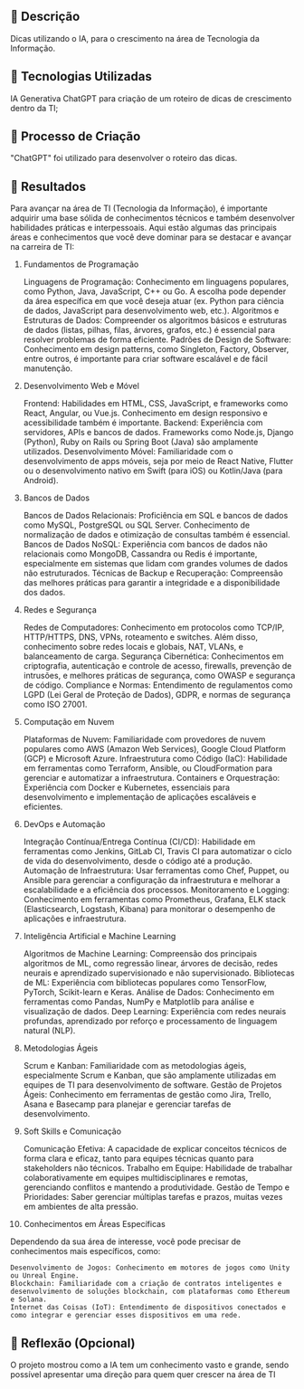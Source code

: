 ## 📒 Descrição
Dicas utilizando o IA, para o crescimento na área de Tecnologia da Informação.

## 🤖 Tecnologias Utilizadas
IA Generativa ChatGPT para criação de um roteiro de dicas de crescimento dentro da TI;

## 🧐 Processo de Criação
"ChatGPT" foi utilizado para desenvolver o roteiro das dicas.

## 🚀 Resultados

Para avançar na área de TI (Tecnologia da Informação), é importante adquirir uma base sólida de conhecimentos técnicos e também desenvolver habilidades práticas e interpessoais. Aqui estão algumas das principais áreas e conhecimentos que você deve dominar para se destacar e avançar na carreira de TI:
1. Fundamentos de Programação

    Linguagens de Programação: Conhecimento em linguagens populares, como Python, Java, JavaScript, C++ ou Go. A escolha pode depender da área específica em que você deseja atuar (ex. Python para ciência de dados, JavaScript para desenvolvimento web, etc.).
    Algoritmos e Estruturas de Dados: Compreender os algoritmos básicos e estruturas de dados (listas, pilhas, filas, árvores, grafos, etc.) é essencial para resolver problemas de forma eficiente.
    Padrões de Design de Software: Conhecimento em design patterns, como Singleton, Factory, Observer, entre outros, é importante para criar software escalável e de fácil manutenção.

2. Desenvolvimento Web e Móvel

    Frontend: Habilidades em HTML, CSS, JavaScript, e frameworks como React, Angular, ou Vue.js. Conhecimento em design responsivo e acessibilidade também é importante.
    Backend: Experiência com servidores, APIs e bancos de dados. Frameworks como Node.js, Django (Python), Ruby on Rails ou Spring Boot (Java) são amplamente utilizados.
    Desenvolvimento Móvel: Familiaridade com o desenvolvimento de apps móveis, seja por meio de React Native, Flutter ou o desenvolvimento nativo em Swift (para iOS) ou Kotlin/Java (para Android).

3. Bancos de Dados

    Bancos de Dados Relacionais: Proficiência em SQL e bancos de dados como MySQL, PostgreSQL ou SQL Server. Conhecimento de normalização de dados e otimização de consultas também é essencial.
    Bancos de Dados NoSQL: Experiência com bancos de dados não relacionais como MongoDB, Cassandra ou Redis é importante, especialmente em sistemas que lidam com grandes volumes de dados não estruturados.
    Técnicas de Backup e Recuperação: Compreensão das melhores práticas para garantir a integridade e a disponibilidade dos dados.

4. Redes e Segurança

    Redes de Computadores: Conhecimento em protocolos como TCP/IP, HTTP/HTTPS, DNS, VPNs, roteamento e switches. Além disso, conhecimento sobre redes locais e globais, NAT, VLANs, e balanceamento de carga.
    Segurança Cibernética: Conhecimentos em criptografia, autenticação e controle de acesso, firewalls, prevenção de intrusões, e melhores práticas de segurança, como OWASP e segurança de código.
    Compliance e Normas: Entendimento de regulamentos como LGPD (Lei Geral de Proteção de Dados), GDPR, e normas de segurança como ISO 27001.

5. Computação em Nuvem

    Plataformas de Nuvem: Familiaridade com provedores de nuvem populares como AWS (Amazon Web Services), Google Cloud Platform (GCP) e Microsoft Azure.
    Infraestrutura como Código (IaC): Habilidade em ferramentas como Terraform, Ansible, ou CloudFormation para gerenciar e automatizar a infraestrutura.
    Containers e Orquestração: Experiência com Docker e Kubernetes, essenciais para desenvolvimento e implementação de aplicações escaláveis e eficientes.

6. DevOps e Automação

    Integração Contínua/Entrega Contínua (CI/CD): Habilidade em ferramentas como Jenkins, GitLab CI, Travis CI para automatizar o ciclo de vida do desenvolvimento, desde o código até a produção.
    Automação de Infraestrutura: Usar ferramentas como Chef, Puppet, ou Ansible para gerenciar a configuração da infraestrutura e melhorar a escalabilidade e a eficiência dos processos.
    Monitoramento e Logging: Conhecimento em ferramentas como Prometheus, Grafana, ELK stack (Elasticsearch, Logstash, Kibana) para monitorar o desempenho de aplicações e infraestrutura.

7. Inteligência Artificial e Machine Learning

    Algoritmos de Machine Learning: Compreensão dos principais algoritmos de ML, como regressão linear, árvores de decisão, redes neurais e aprendizado supervisionado e não supervisionado.
    Bibliotecas de ML: Experiência com bibliotecas populares como TensorFlow, PyTorch, Scikit-learn e Keras.
    Análise de Dados: Conhecimento em ferramentas como Pandas, NumPy e Matplotlib para análise e visualização de dados.
    Deep Learning: Experiência com redes neurais profundas, aprendizado por reforço e processamento de linguagem natural (NLP).

8. Metodologias Ágeis

    Scrum e Kanban: Familiaridade com as metodologias ágeis, especialmente Scrum e Kanban, que são amplamente utilizadas em equipes de TI para desenvolvimento de software.
    Gestão de Projetos Ágeis: Conhecimento em ferramentas de gestão como Jira, Trello, Asana e Basecamp para planejar e gerenciar tarefas de desenvolvimento.

9. Soft Skills e Comunicação

    Comunicação Efetiva: A capacidade de explicar conceitos técnicos de forma clara e eficaz, tanto para equipes técnicas quanto para stakeholders não técnicos.
    Trabalho em Equipe: Habilidade de trabalhar colaborativamente em equipes multidisciplinares e remotas, gerenciando conflitos e mantendo a produtividade.
    Gestão de Tempo e Prioridades: Saber gerenciar múltiplas tarefas e prazos, muitas vezes em ambientes de alta pressão.

10. Conhecimentos em Áreas Específicas

Dependendo da sua área de interesse, você pode precisar de conhecimentos mais específicos, como:

    Desenvolvimento de Jogos: Conhecimento em motores de jogos como Unity ou Unreal Engine.
    Blockchain: Familiaridade com a criação de contratos inteligentes e desenvolvimento de soluções blockchain, com plataformas como Ethereum e Solana.
    Internet das Coisas (IoT): Entendimento de dispositivos conectados e como integrar e gerenciar esses dispositivos em uma rede.

## 💭 Reflexão (Opcional)
O projeto mostrou como a IA tem um conhecimento vasto e grande, sendo possível apresentar uma direção para quem quer crescer na área de TI
